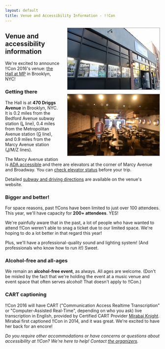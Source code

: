 ```yaml
---
layout: default
title: Venue and Accessibility Information - !!Con
---
```


<div style="float: right">
<img src="images/2016-venue.jpg" style="border:1px solid #999; margin: 0px 0px 10px 24px;" alt="Our 2016 venue: The Hall at MP in Brooklyn, NY" />
<br />
<img src="images/2016-venue-view-from-stage.jpg" style="border:1px solid #999; margin: 0px 0px 10px 24px;" alt="Our 2016 venue: The Hall at MP in Brooklyn, NYC" />
</div>

## Venue and accessibility information

We're excited to announce !!Con 2016's venue:
[the Hall at MP](http://thehallbrooklyn.com/) in Brooklyn, NYC!

### Getting there

The Hall is at **470 Driggs Avenue** in Brooklyn, NYC.  It is 0.2
miles from the Bedford Avenue subway station
([L](http://web.mta.info/nyct/service/lline.htm) line), 0.4 miles from
the Metropolitan Avenue station
([G](http://web.mta.info/nyct/service/gline.htm) line), and 0.9 miles
from the Marcy Avenue station
([J](http://web.mta.info/nyct/service/jline.htm)/M/Z lines).

The Marcy Avenue station is
[ADA accessible](http://web.mta.info/accessibility/stations.htm#brooklyn)
and there are elevators at the corner of Marcy Avenue and Broadway.
You can
[check elevator status](http://advisory.nymta.info/EEoutage/EEOutageReport.aspx?StationID=4C108099-5012-4A56-ACF4-601F32327B10&Station=MARCY%20AV%20STATION%20-%20J/M/Z)
before your trip.

Detailed
[subway and driving directions](http://thehallbrooklyn.com/about/directions/)
are available on the venue's website.

### Bigger and better!

For space reasons, past !!Cons have been limited to just over 100
attendees.  This year, we'll have capacity for **200+ attendees**.
YES!

We're painfully aware that in the past, a lot of people who have
wanted to attend !!Con weren't able to snag a ticket due to our
limited space.  We're hoping to do a lot better in that regard this
year!

Plus, we'll have a professional-quality sound and lighting system!
(And professionals who know how to run it!)  Sweet.

### Alcohol-free and all-ages

We remain an **alcohol-free event**, as always.  All ages are welcome.
(Don't be misled by the fact that we're holding the event at a music
venue and event space that often serves alcohol!  That doesn't apply
to !!Con.)

### CART captioning

!!Con 2016 will have CART ("Communication Access Realtime
Transcription" or "Computer-Assisted Real-Time", depending on who you
ask) live transcription in English, provided by Certified CART
Provider
[Mirabai Knight](http://www.whitecoatcaptioning.com/captioning-for-conferences).
Mirabai first captioned !!Con in 2014, and it was great.  We're
excited to have her back for an encore!

_Do you require other accommodations or have concerns or questions
about accessibility at !!Con?  We're here to help!  Contact
[the organizers](index.html#organizers)._
